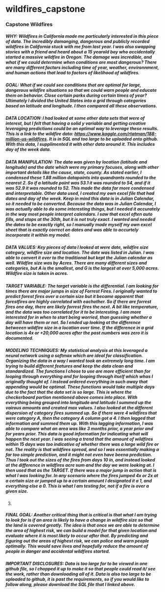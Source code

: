 # wildfires_capstone


### Capstone Wildfires



##### WHY: Wildfires in California made me particularly interested in this piece of data. The incredibly damanging, dangerous and publicly recorded wildfires in California stuck with me from last year. I was also swapping stories with a friend and heard about a 15 yearold boy who accidentally started a massive wildfire in Oregon. The damage was incredible, and what if we could determine when conditions are most dangerous? There are many different factors including time of year, weather, environnment, and human actions that lead to factors of likelihood of wildfires. 

##### GOAL: What if we could see conditions that are optimal for large, dangerous wildfire situations so that we could warn people and educate them on behavior. Close certain parks during certain times of year? Ultimately I divided the United States into a grid through categories based on latitude and longitude. I then compared all these observations. 

##### DATA LOCATION: I had looked at some other data sets that were of interest, but I felt that having a solid y variable and getting creative leveraging predictions could be an optimal way to leverage these results. This is a link to the wildfire data: https://www.kaggle.com/rtatman/188-million-us-wildfires. It is in SQL and too large to be uploaded onto github. With this data, I supplimented it with other data around it. This includes day of the week data. 

##### DATA MANIPULATION: The data was given by location (latitude and longitude) and the date which were my primary focuses, along with other important details like the cause, state, county. As stated earlier, I condensed these 1.88 million datapoints into quandrants rounded to the nearest 2. So if a latitude point was 53.1 it was rounded to 54, and if it was 52.9 it was rounded to 52. This made the data far more condensed and interpretable. Other data used, I created my own excel file that had dates and day of the week. Keep in mind this data is in Julian Calendar, so it needed to be converted. Because the data was in Julian Calendar, I was actually able to do some interesting things, but I needed it accurately in the way most people interpret calendars. I saw that excel often auto fills, and stops at the 30th, but it is not truly exact. I wanted and needed the dates to be exactly right, so I manually made myself my own excel sheet that is exactly correct on dates and was able to accurtely incorporate it within my model.  

##### DATA VALUES: Key pieces of data I looked at were date, wildfire size category, wildfire size and location. The date was listed in Julian. I was able to convert it over to the traditional but kept the Julian calendar as well. Wildfire size was by Acres. There are many different sizes and categories, but A is the smallest, and G is the largest at over 5,000 acres. Wildfire size is taken in acres. 

##### TARGET VARIABLE: The target variable is the differential. I am looking for times there are major jumps in size of Forrest Fires. I originally wanted to predict forest fires over a certain size but it became apparent that forestfires are highly correlated with eachother. So if there are forrest fires one day, there are likely forrest fires the next. A bit like temperature, and the data was too correlated for it to be interesting. I am more interested for in when to start being worried, than guessing whether a day will have them or not. So I ended up looking at the difference betweeen wildfire size in a location over time. If the difference in a grid location is 4x or +20,000 acres after the past numbers was zero it is documented. 

 
##### MODELING TECHNIQUES: My statistical analysis at this leveraged a neural network using a softmax which are ideal for classification. Organizing the data in a way I wanted took an extremely long time. I am trying to build different features and keep the data clean and standardized. The functions I chose to use are more efficient than for looping through everything and for looping through itself which whas I originally thought of. I instead ordered everything in such away that appending would be optimal. These functions would take multiple days due to the fact that the data set is so large. This is where the checkerboard portion mentioned above comes into place. With everything being grouped into longitude and latitude I summed up the vairous amounts and created max values. I also looked at the different dispersion of category fires summed up. So if there were 4 wildfires that were category A, then the category A column got a 4. I then lagged that information and summed them up. With this lagging information, I was able to compare what an area was like 3 months prior, a year prior and for years prior. This data is good information for indicating what will happen the next year. I was seeing a trend that the amount of wildfires within 15 days was too indicative of whether there was a large wild fire or not. The reality is that wildfires spread, and so I was essentially making a far too simple prediction, and it might not even have beena prediction. Thus I took out the sizes of the fires from days 10 in, and instead looked at the difference in wildfires acre sum and the day we were looking at. I then used that as the TARGET. If there was a major jump in action that is what I was looking for. In any scenario where the fires jumped 4x or 2x at a certain size or jumped up to a certain amount I designated it a 1, and everything else a 0. This is what I am testing for, not if a fire is over a given size.  
3.
##### FINAL GOAL: Another critical thing that is critical is that what I am trying to look for is if an area is likely to have a change in wildfire size so that the land is covered greatly. The idea is that once we are able to determine the area of highest risk, we can build a model for that given location and evaluate where it is most likely to occur after that. By predicting and figuring out the areas of highest risk, we can police and warn people optimally. This would save lives and hopefully reduce the amount of people in danger and accidental wildfires started. 


##### IMPORTANT DISCLOSURES: Data is too large for to be viewed in one github file, so I chopped it up to make it so that people could read it/ see the work, rather than downloading all of it. Data is also too large to be uploaded to github, it is past the requirements, so if you would like to follow along, please download the SQL file that I linked above. 

